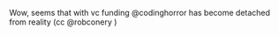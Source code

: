 <!--
id: 1607595248
link: http://kevinisom.info/post/1607595248/wow-seems-that-with-vc-funding-codinghorror-has
slug: wow-seems-that-with-vc-funding-codinghorror-has
date: Thu Nov 18 2010 19:30:57 GMT+1300 (NZDT)
raw: {"blog_name":"kevinisom","id":1607595248,"post_url":"http://kevinisom.info/post/1607595248/wow-seems-that-with-vc-funding-codinghorror-has","slug":"wow-seems-that-with-vc-funding-codinghorror-has","type":"text","date":"2010-11-18 06:30:57 GMT","timestamp":1290061857,"state":"published","format":"html","reblog_key":"qN04A0Pt","tags":[],"short_url":"http://tmblr.co/Zw68Yy1VqVJm","highlighted":[],"feed_item":"http://twitter.com/kev_nz/statuses/5139241432514560","from_feed_id":"650289","note_count":0,"title":null,"body":"<p>Wow, seems that with vc funding @codinghorror has become detached from reality (cc @robconery )</p>"}
publish: 2010-11-018
tags: 
title: null
-->


Wow, seems that with vc funding @codinghorror has become detached from
reality (cc @robconery )


